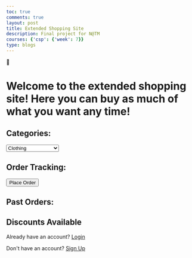 ```yaml
---
toc: true
comments: true
layout: post
title: Extended Shopping Site
description: Final project for N@TM
courses: {'csp': {'week': 7}}
type: blogs
---
```

<!DOCTYPE html>
<html lang="en">
<head>
    <meta charset="UTF-8">
    <meta name="viewport" content="width=device-width, initial-scale=1.0">
    <title>Extended Shopping Site</title>
    <link rel="stylesheet" type="text/css" href="style2.css">
</head>
<body>
    <span class="logo">🛒</span>
    <h1>Welcome to the extended shopping site! Here you can buy as much of what you want any time!</h1>
    <h2>Categories:</h2>
    <select id="categorySelect" onchange="showProducts()">
        <option value="clothing">Clothing</option>
        <option value="food">Food</option>
        <option value="household">Household Items</option>
        <option value="gardening">Garden Products</option>
        <option value="accessories">Accessories</option>
        <option value="musicalinstruments">Musical Instruments</option>
    </select>
    <div id="productList"></div>
    <div id="orderTracking">
        <h2>Order Tracking:</h2>
        <p id="orderStatus"></p>
        <button onclick="placeOrder()">Place Order</button>
    </div>
    <div id="pastOrders">
        <h2>Past Orders:</h2>
        <ul id="pastOrdersList"></ul>
    </div>
    <div id="discounts">
        <h2>Discounts Available</h2>
        <ul id="discountList"></ul>
    </div>
    <p>Already have an account? <a href="login.html">Login</a></p>
    <p>Don't have an account? <a href="signup.html">Sign Up</a></p>
    <div id="result"></div>
    <script src="shopping.js">
        function fetchFromPostman() {
            const myHeaders = new Headers();
            myHeaders.append("Content-Type", "application/json");
            const raw = JSON.stringify({
                "category": "Food",
                "items_ordered": "bread",
                "quantity_ordered": 1,
                "price_per_item": 2
            });
            const requestOptions = {
                method: "POST",
                headers: myHeaders,
                body: raw,
                redirect: "follow"
            };
            fetch("http://127.0.0.1:8086/api/shopping/predict", requestOptions)
                .then(response => response.json())
                .then(data => {
                    var resultDiv = document.getElementById('result');
                    resultDiv.innerHTML = '<h2>Prediction Result</h2>';
                    resultDiv.innerHTML += '<p>Predicted Price from Postman: ' + (data.predicted_price ? 'Price': 'Price') + '</p>';
                })
                .catch(error => {
                    console.error('Error:', error);
                });
        }
    </script>
</body>
</html>